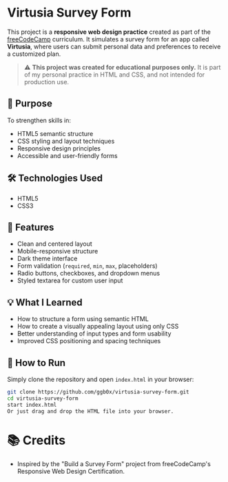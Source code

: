 # Virtusia Survey Form

This project is a **responsive web design practice** created as part of the [freeCodeCamp](https://www.freecodecamp.org/) curriculum. It simulates a survey form for an app called **Virtusia**, where users can submit personal data and preferences to receive a customized plan.

> ⚠️ **This project was created for educational purposes only.** It is part of my personal practice in HTML and CSS, and not intended for production use.

## 🧠 Purpose

To strengthen skills in:
- HTML5 semantic structure
- CSS styling and layout techniques
- Responsive design principles
- Accessible and user-friendly forms

## 🛠️ Technologies Used

- HTML5
- CSS3

## 📱 Features

- Clean and centered layout
- Mobile-responsive structure
- Dark theme interface
- Form validation (`required`, `min`, `max`, placeholders)
- Radio buttons, checkboxes, and dropdown menus
- Styled textarea for custom user input

## 💡 What I Learned

- How to structure a form using semantic HTML
- How to create a visually appealing layout using only CSS
- Better understanding of input types and form usability
- Improved CSS positioning and spacing techniques

## 🚀 How to Run

Simply clone the repository and open `index.html` in your browser:

```bash
git clone https://github.com/ggb0x/virtusia-survey-form.git
cd virtusia-survey-form
start index.html
Or just drag and drop the HTML file into your browser.
```
# 📚 Credits

- Inspired by the "Build a Survey Form" project from freeCodeCamp's Responsive Web Design Certification.